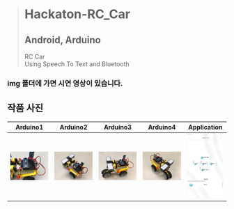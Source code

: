> # Hackaton-RC_Car
> ## Android, Arduino<br/>
> RC Car<br/>
> Using Speech To Text and Bluetooth

### img 폴더에 가면 시연 영상이 있습니다.

## 작품 사진

Arduino1 | Arduino2 | Arduino3 | Arduino4 | Application | 
-----     | -----   | -----    | -----    | ----- |
![Arduino](img/a1.jpg) | ![Arduino](img/a2.jpg) | ![Arduino](img/a3.jpg) | ![Arduino](img/a4.jpg)  | ![Application](img/ap.png) |
